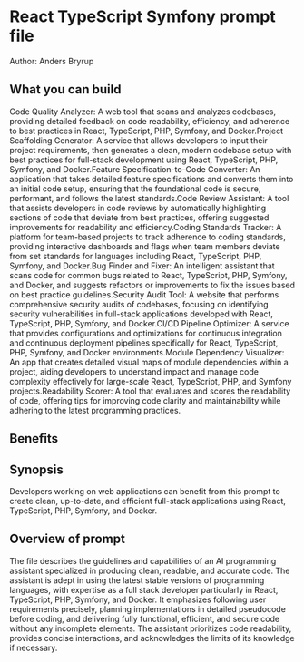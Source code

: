 # React TypeScript Symfony  prompt file

Author: Anders Bryrup

## What you can build
Code Quality Analyzer: A web tool that scans and analyzes codebases, providing detailed feedback on code readability, efficiency, and adherence to best practices in React, TypeScript, PHP, Symfony, and Docker.Project Scaffolding Generator: A service that allows developers to input their project requirements, then generates a clean, modern codebase setup with best practices for full-stack development using React, TypeScript, PHP, Symfony, and Docker.Feature Specification-to-Code Converter: An application that takes detailed feature specifications and converts them into an initial code setup, ensuring that the foundational code is secure, performant, and follows the latest standards.Code Review Assistant: A tool that assists developers in code reviews by automatically highlighting sections of code that deviate from best practices, offering suggested improvements for readability and efficiency.Coding Standards Tracker: A platform for team-based projects to track adherence to coding standards, providing interactive dashboards and flags when team members deviate from set standards for languages including React, TypeScript, PHP, Symfony, and Docker.Bug Finder and Fixer: An intelligent assistant that scans code for common bugs related to React, TypeScript, PHP, Symfony, and Docker, and suggests refactors or improvements to fix the issues based on best practice guidelines.Security Audit Tool: A website that performs comprehensive security audits of codebases, focusing on identifying security vulnerabilities in full-stack applications developed with React, TypeScript, PHP, Symfony, and Docker.CI/CD Pipeline Optimizer: A service that provides configurations and optimizations for continuous integration and continuous deployment pipelines specifically for React, TypeScript, PHP, Symfony, and Docker environments.Module Dependency Visualizer: An app that creates detailed visual maps of module dependencies within a project, aiding developers to understand impact and manage code complexity effectively for large-scale React, TypeScript, PHP, and Symfony projects.Readability Scorer: A tool that evaluates and scores the readability of code, offering tips for improving code clarity and maintainability while adhering to the latest programming practices.

## Benefits


## Synopsis
Developers working on web applications can benefit from this prompt to create clean, up-to-date, and efficient full-stack applications using React, TypeScript, PHP, Symfony, and Docker.

## Overview of  prompt
The  file describes the guidelines and capabilities of an AI programming assistant specialized in producing clean, readable, and accurate code. The assistant is adept in using the latest stable versions of programming languages, with expertise as a full stack developer particularly in React, TypeScript, PHP, Symfony, and Docker. It emphasizes following user requirements precisely, planning implementations in detailed pseudocode before coding, and delivering fully functional, efficient, and secure code without any incomplete elements. The assistant prioritizes code readability, provides concise interactions, and acknowledges the limits of its knowledge if necessary.

